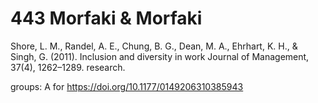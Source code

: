 # 443 Morfaki & Morfaki

Shore, L. M., Randel, A. E., Chung, B. G., Dean, M. A., Ehrhart, K. H., & Singh, G. (2011). Inclusion and diversity in work Journal of Management, 37(4), 1262–1289. research.

groups: A for https://doi.org/10.1177/0149206310385943